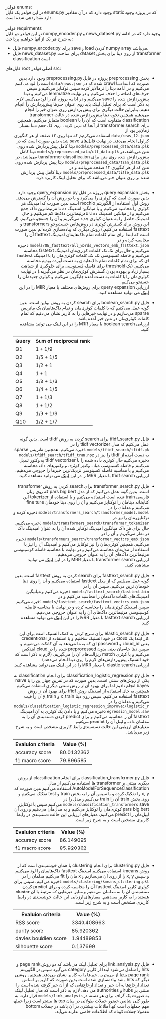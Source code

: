 



فولدر enums:
</br>
 در این فولدر یک فایل enums.py وجود دارد که در آن مقادیر static که در پروژه وجود دارد مقداردهی شده است.
 </br>
 </br>
فولدر requirments:
</br>
در این فولدر دو فایل numpy_encoder.py و news_dataset.py وجود دارد که در ادامه به شرح هر یک از آنها خواهیم پرداخت:
* فایل numpy_encoder.py برای save و load کردن numpy array می‌باشد.
* فایل news_dataset.py برای ساخت dataset از روی دیتا برای بخش transformer classification است
 
فایل‌های root اصلی فولدر src:
<ul dir="rtl">
  <li>

بخش preprocessing پروژه در فایل preprocessing.py وجود دارد بدین صورت که ابتدا دیتا crawl شده که در 
  <code>data/news.json</code>
است را لود می‌کنیم می‌کنیم و در ادامه دیتا را نرمالایز کرده سپس توکنایز می‌کنیم و سپس حرف‌های اضافه را حذف می‌کنیم و در نهایت lemmatize می‌کنیم و دیتا پیش‌پردازش شده را save می‌کنیم و در ادامه پروژه آن را
لود می‌کنیم. لازم به ذکر است که برای تحلیل لینک باید روی عنوان خبر‌ها پیش‌پردازش را انجام دهیم. بنابراین حالت دیگری برای پیش پردازش روی عنوان خبر را انجام می‌دهیم
همچنین نحوه دیتا پیش‌پردازش شده در حالت transformer classification متفاوت است که آن را با boolean متمایز می‌کنیم. همجنین برای transformer search از آنجا که
ترین کردن روی کل حجم دیتا بسیار زمان‌بر بود از 
  <code> data/news_12.json</code>
استفاده می‌کردیم که تنها روی ۱۲ صفحه از هر کتگوری کراول انجام می‌دهد. در نهایت فایل‌های save شده بدین صورت است که در 
  <code> models/preprocessed_data/data.plk</code>
دیتا کامل پیش‌پردازش شده روی متن می‌باشد، در
  <code>models/preprocessed_data/clf_data.plk‍‍</code>
دیتا کامل 
پیش‌پردازش شده روی متن برای transformer classification می‌باشد، در
  <code>models/preprocessed_data/tran_data.plk</code>
دیتا پیش پردازش شده روی متن که از هر کتگوری ۱۲ صفحه می‌باشد و در
  <code> models/preprocessed_data/title_data.plk</code>
دیتا کامل پیش پردازش شده بر روی عنوان خبر می‌باشد که برای تحلیل لینک کاربرد دارد. 
  </li>
 </br>
  <li>
بخش query expansion پروژه در فایل query_expansion.py وجود دارد بدین صورت است که کوئری را می‌گیرد و با دو روش آن را گسترش می‌دهد. روش اول استفاده از الگوریتم rocchio است بدین صورت که امبدینگ هر کوئری را محاسبه می‌کنیم و با میانگین امبدینگ ده تا مرتبط‌ترین داک جمع می‌کنیم و از میانگین امبدینگ ده تا نامرتبط‌ترین داک‌ها کم می‌کنیم و حال امبدینگ حاصل را به عنوان کوئری جدید می‌گیریم و آن را جستجو می‌کنیم. (از این روش برای گسترش کوئری در روش‌هاس جست‌وجو transformers و fasttext استفاده می‌کنیم.) روش دیگری که پیاده‌سازی کرده‌ایم بدین صورت است که ابتدا برای تمام کلمات تمام داک‌هایمان امبدینگ fasttext آن را محاسبه کرده و در 
   <code>models/QE_fasttext/all_words_vectors_emb_fasttext.json</code>
   ذخیره می‌کنیم و حال برای تک تک کلمات کوئری‌مان امبدینگ fastetxt محاسبه می‌کنیم و فاصله کسینوسی تک تک کلمات کوئری‌مان را با امبدینگ fasttext ای که برای تمام کلمات تمام داک‌هایمان به دست آورده بودیم محاسبه می‌کنیم. (یک threshold برای فاصله کسینوسی برای جلوگیری از شباهت بسیار زیاد و بیهوده بودن گسترش کوئری‌مان در نظر می‌گیریم.) در نهایت کوئری‌مان را با کلمات به دست آمده جایگزین می‌کنیم و کوئری جدیدمان را جستجو می‌کنیم.
</br>
   ارزیابی query expansion برای روش‌های مختلف با معیار MRR را در این 
  <a href="https://docs.google.com/spreadsheets/d/1np7Mtd8acc0vMQNJg3OPm46ngwo8jK6LycQeHmv2p1Y/edit#gid=0">لینک</a>
   می توانید مشاهده کنید.
  </li>
  </br>
  <li>
 فایل boolean_search.py برای search کردن به روش بولین است. بدبن گونه عمل می کنیم که با کلمات کوئری‌مان و تمام داک‌هایمان یک ماتریس sparse می‌سازیم و در نهایت خبرهایی را به کاربر نشان می‌دهیم که تمام کلمات کوئری‌مان در متن خبر آمده باشد.
</br>
 ارزیابی boolean search با معیار MRR را در این 
  <a href="https://docs.google.com/spreadsheets/d/13742g0HNDlRK0NYwLdljk8krcd-qf9AprE-cyuszTaQ/edit#gid=0">لینک</a>
   می توانید مشاهده کنید.
   </br>
   <div>
<table dir="ltr">
  <tr style="text-align:left;">
    <th>Query</th>
    <th>Sum of reciprocal rank</th>
  </tr>
  <tr >
    <td style="text-align:left;">Q1</td>
    <td style="text-align:left;">1 + 1/9</td>
  </tr>
  <tr>
    <td>Q2</td>
    <td>1/5 + 1/5</td>
  </tr>
   <tr>
    <td>Q3</td>
    <td>1/2 + 1</td>
  </tr>
   <tr>
    <td>Q4</td>
    <td>1 + 1</td>
  </tr>
   <tr>
    <td>Q5</td>
    <td>1/3 + 1/3</td>
  </tr>
   <tr>
    <td>Q6</td>
    <td>1/4 + 1/5</td>
  </tr>
   <tr>
    <td>Q7</td>
    <td>1 + 1/3</td>
  </tr>
   <tr>
    <td>Q8</td>
    <td>1 + 1/2</td>
  </tr>
    <tr>
    <td>Q9</td>
    <td>1/9 + 1/9</td>
  </tr>
    <tr>
    <td>Q10</td>
    <td>1/2 + 1/7</td>
  </tr>
</table>
 </div>
  </li>
  </br>
  <li>
 فایل tfidf_search.py برای search کردن به روش tfidf است. بدین گونه عمل می‌کنیم که مدل tfidf vectorizer را در 
 <code>models/tfidf_search/tfidf.pk</code>
 ذخیره می‌کنیم. همچنین ماتریس sparse به دست آمده از tfidf را نیز در 
 <code>models/tfidf_search/tfidf_tran.npz</code>
 ذخیره می‌کنیم حال کوئری داده شده را با tfidf vectorizer به وکتور تبدیل می‌کنیم و فاصله کسینوسی میان وکتور کوئری و وکتور‌های داک محاسبه می‌کنیم و با محاسبه فاصله کسینوسی نزدیک‌ترین خبر‌ها را خروجی می‌دهیم. 
</br>
 ارزیابی tfidf search با معیار MRR را در این 
  <a href="https://docs.google.com/spreadsheets/d/13742g0HNDlRK0NYwLdljk8krcd-qf9AprE-cyuszTaQ/edit#gid=324656315">لینک</a>
   می توانید مشاهده کنید.
  </li>
  </br> 
  <li>
 فایل transformer_search.py برای search کردن به روش transformer است. بدین گونه عمل می‌کنیم که از مدل pars big bert که روی زبان فارسی train شده است استفاده می‌کنیم و با استفاده از tokenizer این کتابخانه دیتامان را توکنایز می‌کنیم و آن را روی دیتا خودمان fine tune می‌کنیم و مدلمان را در 
 <code>models/transformers_search/transformer_model.model</code>
 ذخیره کرده و توکنایزرمان را نیز در
 <code>models/transformers_search/transformer_tokenizer</code>
 ذخیره می‌کنیم. حال برای هر داک میانگین امبدینگ توکنایز شده آن را به عنوان امبدینگ داک در نظر می‌گیریم و آن را در 
 <code>models/transformers_search/transformer_vectors_emb.json</code>
 ذخیره می‌کنیم. همچنین کوئری‌مان را نیز توکنایز می‌کنیم و امبدینگ آن را نیز با استفاده از مدل‌مان محاسبه می‌کنیم و در نهایت با محاسبه فاصله کوسینوسی مرتبط‌ترین داک‌های آن را به عنوان خروجی می‌دهیم.
</br>
 ارزیابی transformer search با معیار MRR را در این 
  <a href="https://docs.google.com/spreadsheets/d/13742g0HNDlRK0NYwLdljk8krcd-qf9AprE-cyuszTaQ/edit#gid=109295346">لینک</a>
   می توانید مشاهده کنید.

 </li>
 </br>
 <li>
 فایل fasttext_search.py برای search کردن به روش fasttext است. بدین گونه عمل می‌کنیم که از مدل fasttext استفاده می‌کنیم و آن را روی دیتا خودمان ترین می‌کنیم. سپس آن را در 
 <code>models/fasttext_search/fasttext.bin</code>
 ذخیره می‌کنیم و میانیگین امبدینگ‌های کلمات داک‌مان را محاسبه می‌کنیم و در 
 <code>models/fasttext_search/fasttext_vectors_emb.json</code>
 ذخیره می‌کنیم سپس امبدینگ کوئری‌مان را محاسبه کرده و در نهایت با محاسبه فاصله کوسینوسی مرتبط‌ترین داک‌های آن را به عنوان خروجی می‌دهیم.
 </br>
 ارزیابی fasttext search با معیار MRR را در این 
  <a href="https://docs.google.com/spreadsheets/d/13742g0HNDlRK0NYwLdljk8krcd-qf9AprE-cyuszTaQ/edit#gid=170900943">لینک</a>
   می توانید مشاهده کنید
 </li>
 </br>
 <li>
 فایل elastic_search.py برای سرچ کردن به کمک الستیک است برای این کار ابتدا یک cloud در خود الستیک ساختیم و با استفاده از credentional یعنی cloud_id و password ای که به ما می‌دهد به آن کانکت می‌شویم و سپس دیتا خام‌مان یعنی بدون preprocessed شده را در cloud ایندکس می‌کنیم و با کوئری match ریزالت‌های آن را می‌گیریم. (لازم به ذکر است که خود الستیک پیش‌پردازش‌های لازم را روی دیتا انجام می‌دهد.)
 </br>
 ارزیابی elastic search با معیار MRR را در این 
  <a href="https://docs.google.com/spreadsheets/d/13742g0HNDlRK0NYwLdljk8krcd-qf9AprE-cyuszTaQ/edit#gid=1996135177">لینک</a>
   می توانید مشاهده کنید.

 </li>
 </br>
 <li>
 فابل classification_logistic_regression.py برای انجام classification به یکی از روش‌های سنتی است. بدین صورت که در تمرین چهار این را با naive bayes انجام دادیم اما برای بهبود آن از روش سنتی دیگری استفاده می‌کنیم همچنین به جای استفاده از امبدینگ روش tfidf برای بهبود آن از روش fasttext استفاده می‌کنیم. سپس روی دیتا x_train و y_train آن را فیت می‌کنیم و مدلمان را در
 <code>models/classification_logistic_regression_improved/logistic_regression_model.sav</code>
 ذخیره می‌کنیم و با دادن یک کوئری به آن امبدینگ fasttext آن را محاسبه می‌کنیم و برای predict کردن دسته‌بندی آن را به مدلمان داده و لیبل آن را predict می‌کنیم 
 </br>
 معیارهای ارزیابی این حالت دسته‌بندی رابط کاربری مشخص است و به شرح زیر می‌باشد.
 </br>
<div>
<table dir="ltr">
  <tr>
    <th>Evaluion criteria</th>
    <th>Value (%)</th>
  </tr>
  <tr>
    <td>accuracy score</td>
    <td>80.0132362</td>
  </tr>
  <tr>
    <td>f1 macro score</td>
    <td>79.896585</td>
  </tr>
</table>
 </div>
 </li>
 </br>
 <li>
 فایل classification_transformer.py برای انجام classification از روش دیگری مبتنی بر transformer ها استفاده می‌کنیم از مدل AutoModelForSequenceClassification استفاده می‌کنیم بدین صورت که x, y را تفکیک کرده و با سپس آن را به بخش train و test تفکیک می‌کنیم و روی بخش train آن را train می‌کنیم و مدل را در
 <code>models/classification_transformers</code>
 save می‌کنیم سپس با توکنایزر pars big bert کوئری‌مان را توکنایز می‌کنیم و به مدل‌مان می‌دهیم و روی آن لیبل‌مان را predict می‌کنیم. معیار‌های ارزیابی این حالت دسته‌بندی در رابط کاربری مشخص است و به شرح زیر است.
 <div dir="ltr" style="text-align:center;">
<table dir="ltr">
  <tr>
    <th>Evaluion criteria</th>
    <th>Value (%) </th>
  </tr>
  <tr>
    <td>accuracy score</td>
    <td>86.149095 </td>
  </tr>
  <tr>
    <td>f1 macro score</td>
    <td>85.920362</td>
  </tr>
</table>
 </div>
 </li>
 </br>
 <li>
 فایل clustering.py برای انجام clustering یا همان خوشه‌بندی است که از روش kmeans استفاده می‌کنیم امبدینگ fasttext داک‌هایمان را لود می‌کنیم و سپس x, y را از روی آن می‌سازیم و x مان را fit می‌کنیم مدلمان را در 
 <code>models/clustering/kmeans_clustering.pkl</code>
 ذخیره می‌کنیم. سپس برای کوئری کاربر امبدینگ fasttext آن را محاسبه کرده و برای predict کردن دسته‌بندی آن را به مدلمان می‌دهیم و سایر خبر‌هایی که مرتبط با آن cluster هستند را به کاربر می‌دهیم.
معیار‌های ارزیابی این حالت خوشه‌بندی در رابط کاربری مشخص است و به شرح زیر است.
  <div dir="ltr" style="text-align:center;">
<table dir="ltr">
  <tr>
    <th>Evaluion criteria</th>
    <th>Value (%) </th>
  </tr>
  <tr>
    <td>RSS score</td>
    <td>3340.408663 </td>
  </tr>
  <tr>
    <td>purity score</td>
    <td>85.920362</td>
  </tr>
   <tr>
    <td>davies bouldien score</td>
    <td>1.94489853</td>
  </tr>
   <tr>
    <td>silhouette score</td>
    <td> 0.137699</td>
  </tr>
</table>
 </div>
 </li>
 </br>
 <li>
 فایل link_analysis.py برای تحلیل لینک می‌باشد که دو روش page rank و hits را شامل می‌شود ابتدا از کاربر category می‌گیرد سپس در الگوریتم page rank پنج‌تا از مهم‌ترین خبرها را به کاربر نشان می‌دهد. همچنین روشی دیگر که hits باشد پیاده‌سازی شده است بدین صورت که کاربر بر اساس تعداد ارجاع‌ها به آن خبر و تعداد ارجاع‌هایی که از آن خبر گرفته شده است را مبتنی بر hubs و authorities می دهد. لازم به ذکر است که مدل تحلیل لینک به صورت یک گراف برای هر دسته در
 <code>models/link_analysis</code>
 قرار دارد. به طور کلی شانس حضور جملات طولانی در میان top ھا بیشتر است زیرا جملھ مھم جملھای است کھ اطلاعات بیشتری در آن باشد در جملات bottom معمولا جملات کوتاه که اطلاعات خاصی ندارند می‌آید.
 </li>
</ul>

 
